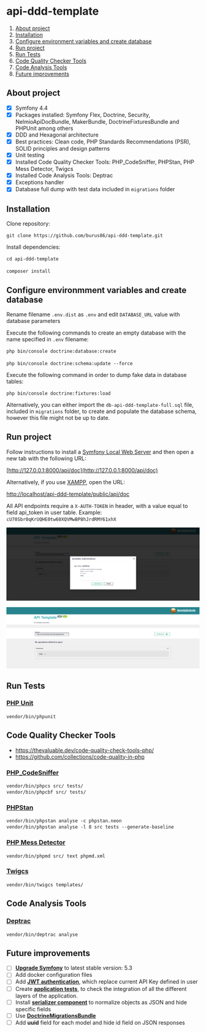 # api-ddd-template

1. [About project](#about-project)
1. [Installation](#installation)
1. [Configure environment variables and create database](#configure-environmment-variables-and-create-database)
1. [Run project](#run-project)
1. [Run Tests](#run-tests)
1. [Code Quality Checker Tools](#code-quality-checker-tools)
1. [Code Analysis Tools](#code-analysis-tools)
1. [Future improvements](#future-improvements)

## About project
- [x] Symfony 4.4
- [x] Packages installed: Symfony Flex, Doctrine, Security, NelmioApiDocBundle, MakerBundle, DoctrineFixturesBundle and PHPUnit among others
- [x] DDD and Hexagonal architecture
- [x] Best practices: Clean code, PHP Standards Recommendations (PSR), SOLID principles and design patterns
- [x] Unit testing
- [x] Installed Code Quality Checker Tools: PHP_CodeSniffer, PHPStan, PHP Mess Detector, Twigcs
- [x] Installed Code Analysis Tools: Deptrac
- [x] Exceptions handler
- [x] Database full dump with test data included in `migrations` folder

## Installation
Clone repository:

    git clone https://github.com/burus86/api-ddd-template.git

Install dependencies:

    cd api-ddd-template

    composer install

## Configure environmment variables and create database

Rename filename `.env.dist` as `.env` and edit `DATABASE_URL` value with database parameters

Execute the following commands to create an empty database with the name specified in `.env` filename:

    php bin/console doctrine:database:create

    php bin/console doctrine:schema:update --force

Execute the following command in order to dump fake data in database tables:
    
    php bin/console doctrine:fixtures:load

Alternatively, you can either import the `db-api-ddd-template-full.sql` file, included in `migrations` folder, to create and populate the database schema, however this file might not be up to date.

## Run project

Follow instructions to install a [Symfony Local Web Server](https://symfony.com/doc/4.4/setup/symfony_server.html) and then open a new tab with the following URL: 

[http://127.0.0.1:8000/api/doc](http://127.0.0.1:8000/api/doc)

Alternatively, if you use [XAMPP](https://www.apachefriends.org/es/download.html), open the URL:

[http://localhost/api-ddd-template/public/api/doc](http://localhost/api-ddd-template/public/api/doc)

All API endpoints require a `X-AUTH-TOKEN` in header, with a value equal to field api_token in user table. Example: `cU70Sbr0qKrUQHE0tw60XQVMwBP8hJrdRMY61xhX`

![Captura](public/api_authorization.png)

![Captura](public/api_endpoints.png)

## Run Tests

### [PHP Unit](https://github.com/sebastianbergmann/phpunit)

    vendor/bin/phpunit

## Code Quality Checker Tools

- https://thevaluable.dev/code-quality-check-tools-php/
- https://github.com/collections/code-quality-in-php

### [PHP_CodeSniffer](https://github.com/squizlabs/php_codesniffer)

    vendor/bin/phpcs src/ tests/
    vendor/bin/phpcbf src/ tests/

### [PHPStan](https://github.com/phpstan/phpstan)

    vendor/bin/phpstan analyse -c phpstan.neon
    vendor/bin/phpstan analyse -l 8 src tests --generate-baseline

### [PHP Mess Detector](https://github.com/phpmd/phpmd)

    vendor/bin/phpmd src/ text phpmd.xml

### [Twigcs](https://github.com/friendsoftwig/twigcs)

    vendor/bin/twigcs templates/

## Code Analysis Tools

### [Deptrac](https://github.com/qossmic/deptrac)

    vendor/bin/deptrac analyse

## Future improvements

- [ ] **[Upgrade Symfony](https://symfony.com/releases)** to latest stable version: 5.3
- [ ] Add docker configuration files
- [ ] Add **[JWT authentication](https://github.com/lexik/LexikJWTAuthenticationBundle)**, which replace current API Key defined in user
- [ ] Create **[application tests](https://symfony.com/doc/current/testing.html#application-tests)**, to check the integration of all the different layers of the application.
- [ ] Install **[serializer component](https://symfony.com/doc/current/components/serializer.html#installation)** to normalize objects as JSON and hide specific fields
- [ ] Use **[DoctrineMigrationsBundle](https://symfony.com/doc/current/bundles/DoctrineMigrationsBundle/index.html#usage)**
- [ ] Add **uuid** field for each model and hide id field on JSON responses
